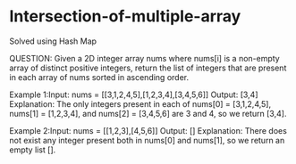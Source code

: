 # Intersection-of-multiple-array
Solved using Hash Map

QUESTION: Given a 2D integer array nums where nums[i] is a non-empty array of distinct positive integers, return the list of integers that are present in each array of nums sorted in ascending order.

Example 1:Input: nums = [[3,1,2,4,5],[1,2,3,4],[3,4,5,6]]
Output: [3,4]
Explanation: The only integers present in each of nums[0] = [3,1,2,4,5], nums[1] = [1,2,3,4], and nums[2] = [3,4,5,6] are 3 and 4, so we return [3,4].

Example 2:Input: nums = [[1,2,3],[4,5,6]]
Output: []
Explanation: There does not exist any integer present both in nums[0] and nums[1], so we return an empty list [].
